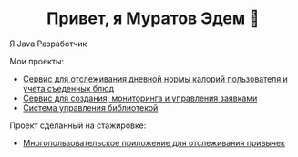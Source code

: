 ### <h1 align="center">Привет, я Муратов Эдем 👋</a> 

Я Java Разработчик

Мои проекты:
- [Сервис для отслеживания дневной нормы калорий пользователя и учета съеденных блюд](https://github.com/MuratovEdem/FoodTracker)
- [Сервис для создания, мониторинга и управления заявками](https://github.com/MuratovEdem/serviceForEmployees)
- [Система управления библиотекой](https://github.com/MuratovEdem/Library)
  
Проект сделанный на стажировке:
- [Многопользовательское приложение для отслеживания привычек](https://github.com/MuratovEdem/Y_Lab_HW)
